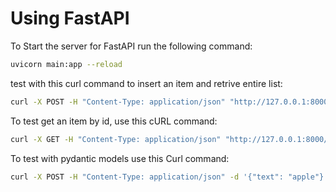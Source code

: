 # Using FastAPI

To Start the server for FastAPI run the following command:
```bash
uvicorn main:app --reload
```

test with this curl command to insert an item and retrive entire list:
```bash
curl -X POST -H "Content-Type: application/json" "http://127.0.0.1:8000/items?item=apple"
```
To test get an item by id, use this cURL command:

```bash
curl -X GET -H "Content-Type: application/json" "http://127.0.0.1:8000/items/1"
```

To test with pydantic models use this Curl command:
```bash
curl -X POST -H "Content-Type: application/json" -d '{"text": "apple"}' "http://127.0.0.1:8000/items"

```